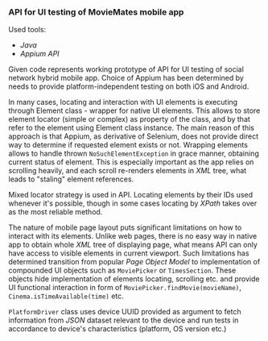 ### API for UI testing of MovieMates mobile app

Used tools:
- _Java_
- _Appium API_

Given code represents working prototype of API for UI testing of social network hybrid mobile app. Choice of Appium has been determined by needs to provide platform-independent testing on both iOS and Android.

In many cases, locating and interaction with UI elements is executing through Element class - wrapper for native UI elements. This allows to store element locator (simple or complex) as property of the class, and by that refer to the element using Element class instance. The main reason of this approach is that Appium, as derivative of Selenium, does not provide direct way to determine if requested element exists or not. Wrapping elements allows to handle thrown `NoSuchElementException` in grace manner, obtaining current status of element. This is especially important as the app relies on scrolling heavily, and each scroll re-renders elements in _XML_ tree, what leads to "staling" element references.

Mixed locator strategy is used in API. Locating elements by their IDs used whenever it's possible, though in some cases locating by _XPath_ takes over as the most reliable method.

The nature of mobile page layout puts significant limitations on how to interact with its elements. Unlike web pages, there is no easy way in native app to obtain whole _XML_ tree of displaying page, what means API can only have access to visible elements in current viewport. Such limitations has determined transition from popular _Page Object Model_ to implementation of compounded UI objects such as `MoviePicker` or `TimesSection`. These objects hide implementation of elements locating, scrolling etc. and provide UI functional interaction in form of `MoviePicker.findMovie(movieName)`, `Cinema.isTimeAvailable(time)` etc.

`PlatformDriver` class uses device UUID provided as argument to fetch information from _JSON_ dataset relevant to the device and run tests in accordance to device's characteristics (platform, OS version etc.)
